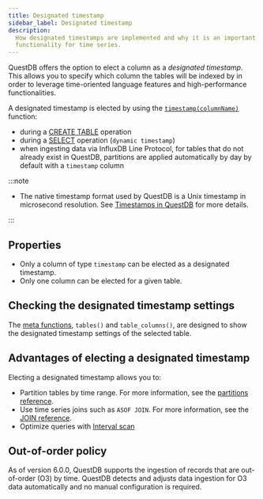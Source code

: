 ```yaml
---
title: Designated timestamp
sidebar_label: Designated timestamp
description:
  How designated timestamps are implemented and why it is an important
  functionality for time series.
---
```


QuestDB offers the option to elect a column as a _designated timestamp_. This
allows you to specify which column the tables will be indexed by in order to
leverage time-oriented language features and high-performance functionalities.

A designated timestamp is elected by using the
[`timestamp(columnName)`](/docs/reference/function/timestamp/) function:

- during a [CREATE TABLE](/docs/reference/sql/create-table/#timestamp) operation
- during a [SELECT](/docs/reference/sql/select/#timestamp) operation
  (`dynamic timestamp`)
- when ingesting data via InfluxDB Line Protocol, for tables that do not already
  exist in QuestDB, partitions are applied automatically by day by default with
  a `timestamp` column

:::note

- The native timestamp format used by QuestDB is a Unix timestamp in microsecond
  resolution. See
  [Timestamps in QuestDB](/docs/guides/working-with-timestamps-timezones/#timestamps-in-questdb)
  for more details.

:::

## Properties

- Only a column of type `timestamp` can be elected as a designated timestamp.
- Only one column can be elected for a given table.

## Checking the designated timestamp settings

The [meta functions](/docs/reference/function/meta/), `tables()` and
`table_columns()`, are designed to show the designated timestamp settings of the
selected table.

## Advantages of electing a designated timestamp

Electing a designated timestamp allows you to:

- Partition tables by time range. For more information, see the
  [partitions reference](/docs/concept/partitions/).
- Use time series joins such as `ASOF JOIN`. For more information, see the
  [JOIN reference](/docs/reference/sql/join/).
- Optimize queries with [Interval scan](/docs/concept/interval-scan)

## Out-of-order policy

As of version 6.0.0, QuestDB supports the ingestion of records that are
out-of-order (O3) by time. QuestDB detects and adjusts data ingestion for O3
data automatically and no manual configuration is required.

